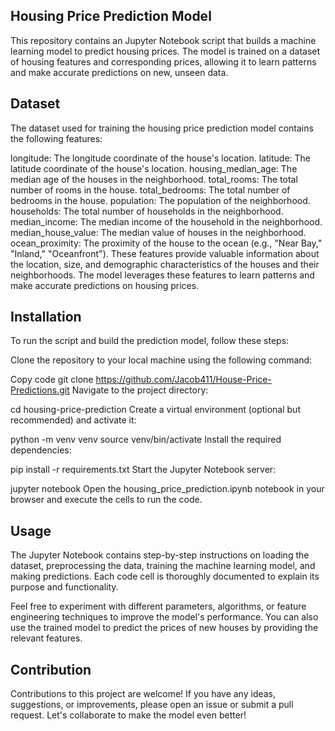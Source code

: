 
## Housing Price Prediction Model
This repository contains an Jupyter Notebook script that builds a machine learning model to predict housing prices. The model is trained on a dataset of housing features and corresponding prices, allowing it to learn patterns and make accurate predictions on new, unseen data.

## Dataset
The dataset used for training the housing price prediction model contains the following features:

longitude: The longitude coordinate of the house's location.
latitude: The latitude coordinate of the house's location.
housing_median_age: The median age of the houses in the neighborhood.
total_rooms: The total number of rooms in the house.
total_bedrooms: The total number of bedrooms in the house.
population: The population of the neighborhood.
households: The total number of households in the neighborhood.
median_income: The median income of the household in the neighborhood.
median_house_value: The median value of houses in the neighborhood.
ocean_proximity: The proximity of the house to the ocean (e.g., "Near Bay," "Inland," "Oceanfront").
These features provide valuable information about the location, size, and demographic characteristics of the houses and their neighborhoods. The model leverages these features to learn patterns and make accurate predictions on housing prices.

## Installation
To run the script and build the prediction model, follow these steps:

Clone the repository to your local machine using the following command:

Copy code
git clone https://github.com/Jacob411/House-Price-Predictions.git
Navigate to the project directory:

cd housing-price-prediction
Create a virtual environment (optional but recommended) and activate it:



python -m venv venv
source venv/bin/activate
Install the required dependencies:

pip install -r requirements.txt
Start the Jupyter Notebook server:


jupyter notebook
Open the housing_price_prediction.ipynb notebook in your browser and execute the cells to run the code.

## Usage
The Jupyter Notebook contains step-by-step instructions on loading the dataset, preprocessing the data, training the machine learning model, and making predictions. Each code cell is thoroughly documented to explain its purpose and functionality.

Feel free to experiment with different parameters, algorithms, or feature engineering techniques to improve the model's performance. You can also use the trained model to predict the prices of new houses by providing the relevant features.

## Contribution
Contributions to this project are welcome! If you have any ideas, suggestions, or improvements, please open an issue or submit a pull request. Let's collaborate to make the model even better!
